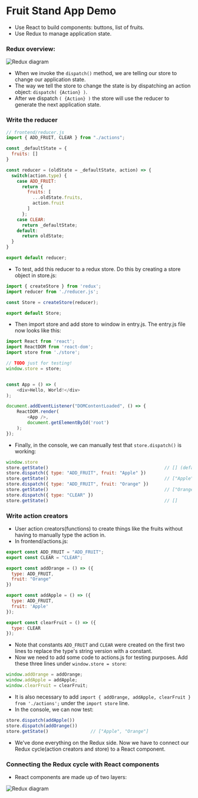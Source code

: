 # Fruit Stand App Demo 

* Use React to build components: buttons, list of fruits. 
* Use Redux to manage application state. 

### Redux overview:
![Redux diagram](https://github.com/rachelmoore/ReduxNotes/blob/master/Redux1.png "Redux 1")

* When we invoke the `dispatch()` method, we are telling our store to change our application state. 
* The way we tell the store to change the state is by dispatching an action object: `dispatch( {Action} )`. 
* After we dispatch `( {Action} )` the store will use the reducer to generate the next application state. 

### Write the reducer

```javascript 
// frontend/reducer.js
import { ADD_FRUIT, CLEAR } from "./actions";

const _defaultState = {
  fruits: []
}

const reducer = (oldState = _defaultState, action) => {
  switch(action.type) {
    case ADD_FRUIT:
      return {
        fruits: [
          ...oldState.fruits,
          action.fruit
        ]
      };
    case CLEAR:
      return _defaultState;
    default:
      return oldState;
  }
}

export default reducer;
```

* To test, add this reducer to a redux store. Do this by creating a store object in store.js:
```javascript 
import { createStore } from 'redux';
import reducer from './reducer.js';

const Store = createStore(reducer);

export default Store;
```

* Then import store and add store to window in entry.js. The entry.js file now looks like this: 
```javascript 
import React from 'react';
import ReactDOM from 'react-dom';
import store from './store';

// TODO just for testing!
window.store = store;


const App = () => (
	<div>Hello, World!</div>
);

document.addEventListener("DOMContentLoaded", () => {
	ReactDOM.render(
		<App />,
		document.getElementById('root')
	);
});
```

* Finally, in the console, we can manually test that `store.dispatch()` is working: 
```javascript 
window.store
store.getState()                                            // [] (default application state)
store.dispatch({ type: "ADD_FRUIT", fruit: "Apple" })     
store.getState()                                            // ["Apple"]
store.dispatch({ type: "ADD_FRUIT", fruit: "Orange" }) 
store.getState()                                            // ["Orange"]
store.dispatch({ type: "CLEAR" }) 
store.getState()                                            // [] 
```

### Write action creators

* User action creators(functions) to create things like the fruits without having to manually type the action in. 
* In frontend/actions.js: 
```javascript 
export const ADD_FRUIT = "ADD_FRUIT";
export const CLEAR = "CLEAR";

export const addOrange = () => ({
  type: ADD_FRUIT,
  fruit: "Orange"
})

export const addApple = () => ({
  type: ADD_FRUIT,
  fruit: 'Apple'
});

export const clearFruit = () => ({
  type: CLEAR
});
```
* Note that constants `ADD_FRUIT` and `CLEAR` were created on the first two lines to replace the type's string version with a constant.
* Now we need to add some code to actions.js for testing purposes. Add these three lines under `window.store = store`:
```javascript 
window.addOrange = addOrange;
window.addApple = addApple;
window.clearFruit = clearFruit;
```
* It is also necessary to add `import { addOrange, addApple, clearFruit } from './actions';` under the `import store` line.
* In the console,  we can now test: 
```javascript 
store.dispatch(addApple())
store.dispatch(addOrange())
store.getState()                // ["Apple", "Orange"]
```
* We've done everything on the Redux side. Now we have to connect our Redux cycle(action creators and store) to a React component. 

### Connecting the Redux cycle with React components

* React components are made up of two layers: 


![Redux diagram](https://github.com/rachelmoore/ReduxNotes/blob/master/Redux2.png "Redux 2")

